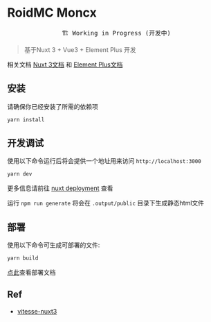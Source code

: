 # RoidMC Moncx

<pre align="center">
🏗 Working in Progress (开发中)
</pre>

> 基于Nuxt 3 + Vue3 + Element Plus 开发

相关文档 [Nuxt 3文档](https://v3.nuxtjs.org) 和 [Element Plus文档](https://element-plus.org/)

## 安装

请确保你已经安装了所需的依赖项

```bash
yarn install
```

## 开发调试

使用以下命令运行后将会提供一个地址用来访问 `http://localhost:3000`

```bash
yarn dev
```

更多信息请前往 [nuxt deployment](https://v3.nuxtjs.org/docs/deployment/presets) 查看

运行 `npm run generate` 将会在 `.output/public` 目录下生成静态html文件

## 部署

使用以下命令可生成可部署的文件:

```bash
yarn build
```

 [点此](https://v3.nuxtjs.org/docs/deployment)查看部署文档

## Ref

- [vitesse-nuxt3](https://github.com/antfu/vitesse-nuxt3)
